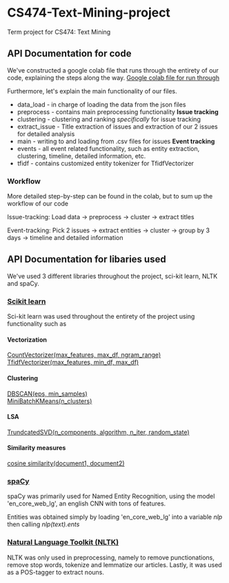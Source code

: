# CS474-Text-Mining-project
Term project for CS474: Text Mining

## API Documentation for code
We've constructed a google colab file that runs through the entirety of our code, explaining the steps along the way. 
[Google colab file for run through](https://colab.research.google.com/drive/1_8h8pZ5A0lb_MiyY5pOwc-F1UaY52IZZ)

Furthermore, let's explain the main functionality of our files.
* data_load     - in charge of loading the data from the json files
* preprocess    - contains main preprocessing functionality
**Issue tracking**<br/>
* clustering    - clustering and ranking _specifically_ for issue tracking
* extract_issue - Title extraction of issues and extraction of our 2 issues for detailed analysis
* main          - writing to and loading from .csv files for issues
**Event tracking**<br/>
* events        - all event related functionality, such as entity extraction, clustering, timeline, detailed information, etc.
* tfidf         - contains customized entity tokenizer for TfidfVectorizer

### Workflow
More detailed step-by-step can be found in the colab, but to sum up the workflow of our code

Issue-tracking: Load data -> preprocess -> cluster -> extract titles

Event-tracking: Pick 2 issues -> extract entities -> cluster -> group by 3 days -> timeline and detailed information


## API Documentation for libaries used
We've used 3 different libraries throughout the project, sci-kit learn, NLTK and spaCy.

### [Scikit learn](http://scikit-learn.github.io/stable)
Sci-kit learn was used throughout the entirety of the project using functionality such as
#### Vectorization
[CountVectorizer(max_features, max_df, ngram_range)](https://scikit-learn.org/stable/modules/generated/sklearn.feature_extraction.text.CountVectorizer.html)<br/>
[TfidfVectorizer(max_features, min_df, max_df)](https://scikit-learn.org/stable/modules/generated/sklearn.feature_extraction.text.TfidfVectorizer.html)

#### Clustering
[DBSCAN(eps, min_samples)](https://scikit-learn.org/stable/modules/generated/sklearn.cluster.DBSCAN.html)<br/>
[MiniBatchKMeans(n_clusters)](https://scikit-learn.org/stable/modules/generated/sklearn.cluster.MiniBatchKMeans.html)

#### LSA
[TrundcatedSVD(n_components, algorithm, n_iter, random_state)](https://scikit-learn.org/stable/modules/generated/sklearn.decomposition.TruncatedSVD.html)

#### Similarity measures
[cosine similarity(document1, document2)](https://scikit-learn.org/stable/modules/generated/sklearn.metrics.pairwise.cosine_similarity.html)

### [spaCy](https://spacy.io/)
spaCy was primarily used for Named Entity Recognition, using the model 'en_core_web_lg', an english CNN with tons of features.

Entities was obtained simply by loading 'en_core_web_lg' into a variable *nlp* then calling *nlp(text).ents*

### [Natural Language Toolkit (NLTK)](https://www.nltk.org/)
NLTK was only used in preprocessing, namely to remove punctionations, remove stop words, tokenize and lemmatize our articles. Lastly, it was used as a POS-tagger to extract nouns.

